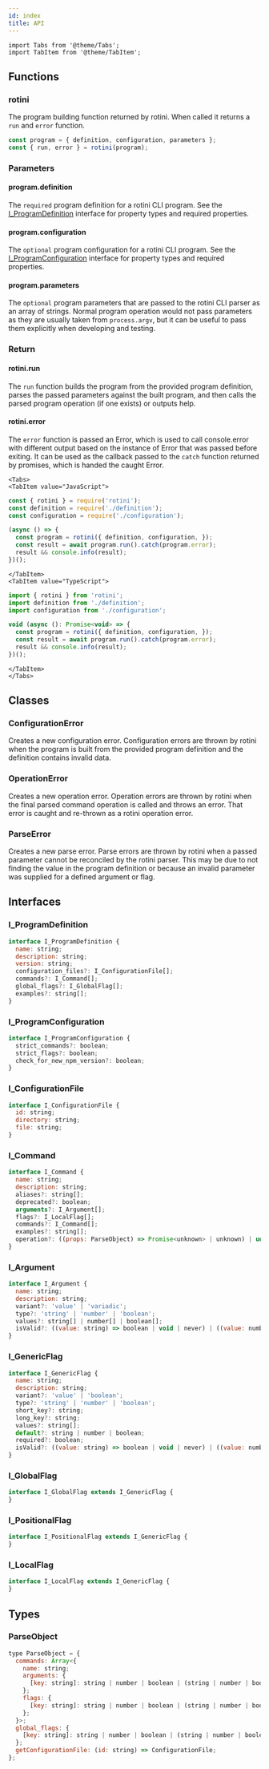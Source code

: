 ```yaml
---
id: index
title: API
---
```


```mdx-code-block
import Tabs from '@theme/Tabs';
import TabItem from '@theme/TabItem';
```

## Functions

### rotini
The program building function returned by rotini. When called it returns a `run` and `error` function.  

```js
const program = { definition, configuration, parameters };
const { run, error } = rotini(program);
```
<h3>Parameters</h3>

#### program.definition
The  `required`  program definition for a rotini CLI program. See the [I_ProgramDefinition](#i_programdefinition) interface for property types and required properties.

#### program.configuration
The  `optional`  program configuration for a rotini CLI program. See the [I_ProgramConfiguration](#i_programconfiguration) interface for property types and required properties.

#### program.parameters
The  `optional`  program parameters that are passed to the rotini CLI parser as an array of strings. Normal program operation would not pass parameters as they are usually taken from `process.argv`, but it can be useful to pass them explicitly when developing and testing.

<h3>Return</h3>

#### rotini.run

The `run` function builds the program from the provided program definition, parses the passed parameters against the built program, and then calls the parsed program operation (if one exists) or outputs help.  

#### rotini.error

The `error` function is passed an Error, which is used to call console.error with different output based on the instance of Error that was passed before exiting. It can be used as the callback passed to the `catch` function returned by promises, which is handed the caught Error.

```mdx-code-block
<Tabs>
<TabItem value="JavaScript">
```

```js
const { rotini } = require('rotini');
const definition = require('./definition');
const configuration = require('./configuration');

(async () => {
  const program = rotini({ definition, configuration, });
  const result = await program.run().catch(program.error);
  result && console.info(result);
})();
```

```mdx-code-block
</TabItem>
<TabItem value="TypeScript">
```

```js
import { rotini } from 'rotini';
import definition from './definition';
import configuration from './configuration';

void (async (): Promise<void> => {
  const program = rotini({ definition, configuration, });
  const result = await program.run().catch(program.error);
  result && console.info(result);
})();
```

```mdx-code-block
</TabItem>
</Tabs>
```

## Classes

### ConfigurationError
Creates a new configuration error. Configuration errors are thrown by rotini when the program is built from the provided program definition and the definition contains invalid data.

### OperationError
Creates a new operation error. Operation errors are thrown by rotini when the final parsed command operation is called and throws an error. That error is caught and re-thrown as a rotini operation error.

### ParseError
Creates a new parse error. Parse errors are thrown by rotini when a passed parameter cannot be reconciled by the rotini parser. This may be due to not finding the value in the program definition or because an invalid parameter was supplied for a defined argument or flag.

## Interfaces

### I_ProgramDefinition

```js
interface I_ProgramDefinition {
  name: string;
  description: string;
  version: string;
  configuration_files?: I_ConfigurationFile[];
  commands?: I_Command[];
  global_flags?: I_GlobalFlag[];
  examples?: string[];
}
```

### I_ProgramConfiguration

```js
interface I_ProgramConfiguration {
  strict_commands?: boolean;
  strict_flags?: boolean;
  check_for_new_npm_version?: boolean;
}
```

### I_ConfigurationFile

```js
interface I_ConfigurationFile {
  id: string;
  directory: string;
  file: string;
}
```

### I_Command

```js
interface I_Command {
  name: string;
  description: string;
  aliases?: string[];
  deprecated?: boolean;
  arguments?: I_Argument[];
  flags?: I_LocalFlag[];
  commands?: I_Command[];
  examples?: string[];
  operation?: ((props: ParseObject) => Promise<unknown> | unknown) | undefined;
}
```

### I_Argument

```js
interface I_Argument {
  name: string;
  description: string;
  variant?: 'value' | 'variadic';
  type?: 'string' | 'number' | 'boolean';
  values?: string[] | number[] | boolean[];
  isValid?: ((value: string) => boolean | void | never) | ((value: number) => boolean | void | never) | ((value: boolean) => boolean | void | never);
}
```

### I_GenericFlag

```js
interface I_GenericFlag {
  name: string;
  description: string;
  variant?: 'value' | 'boolean';
  type?: 'string' | 'number' | 'boolean';
  short_key?: string;
  long_key?: string;
  values?: string[];
  default?: string | number | boolean;
  required?: boolean;
  isValid?: ((value: string) => boolean | void | never) | ((value: number) => boolean | void | never) | ((value: boolean) => boolean | void | never);
}
```

### I_GlobalFlag

```js
interface I_GlobalFlag extends I_GenericFlag {
}
```

### I_PositionalFlag

```js
interface I_PositionalFlag extends I_GenericFlag {
}
```

### I_LocalFlag

```js
interface I_LocalFlag extends I_GenericFlag {
}
```

## Types

### ParseObject

```js
type ParseObject = {
  commands: Array<{
    name: string;
    arguments: {
      [key: string]: string | number | boolean | (string | number | boolean)[];
    };
    flags: {
      [key: string]: string | number | boolean | (string | number | boolean)[];
    };
  }>;
  global_flags: {
    [key: string]: string | number | boolean | (string | number | boolean)[];
  };
  getConfigurationFile: (id: string) => ConfigurationFile;
};
```

